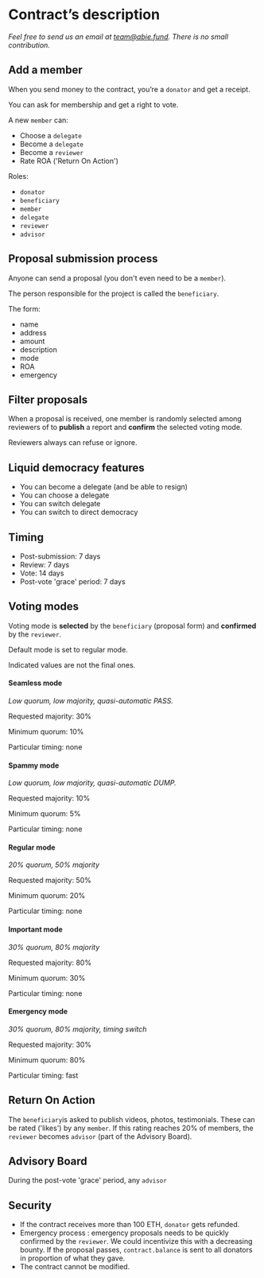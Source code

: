 # Contract’s description

*Feel free to send us an email at [team@abie.fund](mailto:team@abie.fund). There is no small contribution.*

## Add a member

When you send money to the contract, you’re a `donator` and get a receipt.

You can ask for membership and get a right to vote.

A new `member` can:

* Choose a `delegate`
* Become a `delegate`
* Become a `reviewer`
* Rate ROA ('Return On Action')

Roles:

* `donator`
* `beneficiary`
* `member`
* `delegate`
* `reviewer`
* `advisor`

## Proposal submission process

Anyone can send a proposal (you don't even need to be a `member`).

The person responsible for the project is called the `beneficiary`.

The form:

* name
* address
* amount
* description
* mode
* ROA
* emergency

## Filter proposals

When a proposal is received, one member is randomly selected among reviewers of to **publish** a report and **confirm** the selected voting mode.

Reviewers always can refuse or ignore.

## Liquid democracy features

* You can become a delegate (and be able to resign)
* You can choose a delegate
* You can switch delegate
* You can switch to direct democracy

## Timing

* Post-submission: 7 days
* Review: 7 days
* Vote: 14 days
* Post-vote 'grace' period: 7 days

## Voting modes

Voting mode is **selected** by the `beneficiary` (proposal form) and **confirmed** by the `reviewer`.

Default mode is set to regular mode.

Indicated values are not the final ones.

#### Seamless mode

*Low quorum, low majority, quasi-automatic PASS.*

Requested majority: 30%

Minimum quorum: 10%

Particular timing: none

#### Spammy mode

*Low quorum, low majority, quasi-automatic DUMP.*

Requested majority: 10%

Minimum quorum: 5%

Particular timing: none

#### Regular mode

*20% quorum, 50% majority*

Requested majority: 50%

Minimum quorum: 20%

Particular timing: none

#### Important mode

*30% quorum, 80% majority*

Requested majority: 80%

Minimum quorum: 30%

Particular timing: none

#### Emergency mode

*30% quorum, 80% majority, timing switch*

Requested majority: 30%

Minimum quorum: 80%

Particular timing: fast

## Return On Action

The `beneficiary`is asked to publish videos, photos, testimonials. These can be rated ('likes') by any `member`. If this rating reaches 20% of members, the `reviewer` becomes `advisor` (part of the Advisory Board).

## Advisory Board

During the post-vote 'grace' period, any `advisor`

## Security

* If the contract receives more than 100 ETH, `donator` gets refunded.
* Emergency process : emergency proposals needs to be quickly confirmed by the `reviewer`. We could incentivize this with a decreasing bounty. If the proposal passes, `contract.balance` is sent to all donators in proportion of what they gave.
* The contract cannot be modified.
